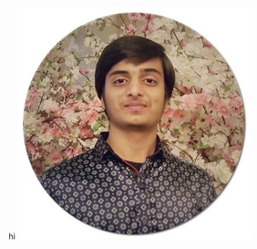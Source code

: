 hi
![Deep Parekh ](https://github.com/Deep310/my-personal-portfolio/blob/master/src/components/img/my-img.png)
